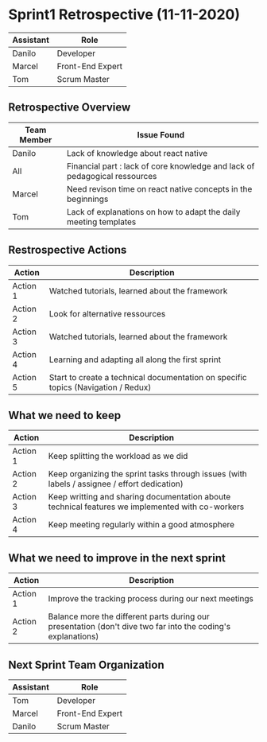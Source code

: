 # Sprint1 Retrospective  (11-11-2020)

| Assistant  | Role  |  
|---|---|
| Danilo  | Developer  |   
| Marcel |  Front-End Expert |  
| Tom |  Scrum Master |  

## Retrospective Overview

| Team Member  | Issue Found  |  
|---|---|
| Danilo |  Lack of knowledge about react native |
| All |  Financial part : lack of core knowledge and lack of pedagogical ressources  |
| Marcel |  Need revison time on react native concepts in the beginnings  |
| Tom  | Lack of explanations on how to adapt the daily meeting templates |  

## Restrospective Actions

| Action  | Description |  
|---|---|
| Action 1  | Watched tutorials, learned about the framework  |   
| Action 2 |  Look for alternative ressources  |  
| Action 3 |  Watched tutorials, learned about the framework  |
| Action 4 |  Learning and adapting all along the first sprint  |
| Action 5 |  Start to create a technical documentation on specific topics (Navigation / Redux)  |



## What we need to keep

| Action  | Description |  
|---|---|
| Action 1 | Keep splitting the workload as we did  |   
| Action 2 | Keep organizing the sprint tasks through issues (with labels / assignee / effort dedication)   |   
| Action 3 | Keep writting and sharing documentation aboute technical features we implemented with co-workers  |  
| Action 4 | Keep meeting regularly within a good atmosphere  | 


## What we need to improve in the next sprint

| Action  | Description |  
|---|---|
| Action 1  | Improve the tracking process during our next meetings  |
| Action 2  | Balance more the different parts during our presentation (don't dive two far into the coding's explanations)  |   

## Next Sprint Team Organization

| Assistant  | Role  |  
|---|---|
| Tom  | Developer  |   
| Marcel |  Front-End Expert |  
| Danilo |  Scrum Master |  

